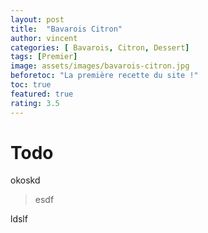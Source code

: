 ```yaml
---
layout: post
title:  "Bavarois Citron"
author: vincent
categories: [ Bavarois, Citron, Dessert]
tags: [Premier]
image: assets/images/bavarois-citron.jpg
beforetoc: "La première recette du site !"
toc: true
featured: true
rating: 3.5
---
```


# Todo

okoskd

> esdf


ldslf